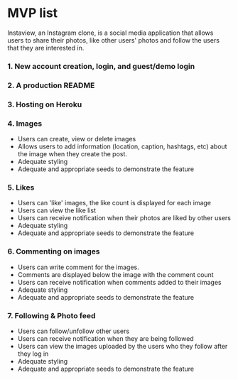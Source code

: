 # MVP list
Instaview, an Instagram clone, is a social media application that allows users to share their photos, like other users' photos and follow the users that they are interested in.

### 1. New account creation, login, and guest/demo login

### 2. A production README

### 3. Hosting on Heroku

### 4. Images

* Users can create, view or delete images
* Allows users to add information (location, caption, hashtags, etc) about the image when they create the post.
* Adequate styling
* Adequate and appropriate seeds to demonstrate the feature

### 5. Likes

* Users can 'like' images, the like count is displayed for each image
* Users can view the like list
* Users can receive notification when their photos are liked by other users
* Adequate styling
* Adequate and appropriate seeds to demonstrate the feature

### 6. Commenting on images

* Users can write comment for the images.
* Comments are displayed below the image with the comment count
* Users can receive notification when comments added to their images
* Adequate styling
* Adequate and appropriate seeds to demonstrate the feature

### 7. Following & Photo feed
* Users can follow/unfollow other users
* Users can receive notification when they are being followed
* Users can view the images uploaded by the users who they follow after they log in
* Adequate styling
* Adequate and appropriate seeds to demonstrate the feature